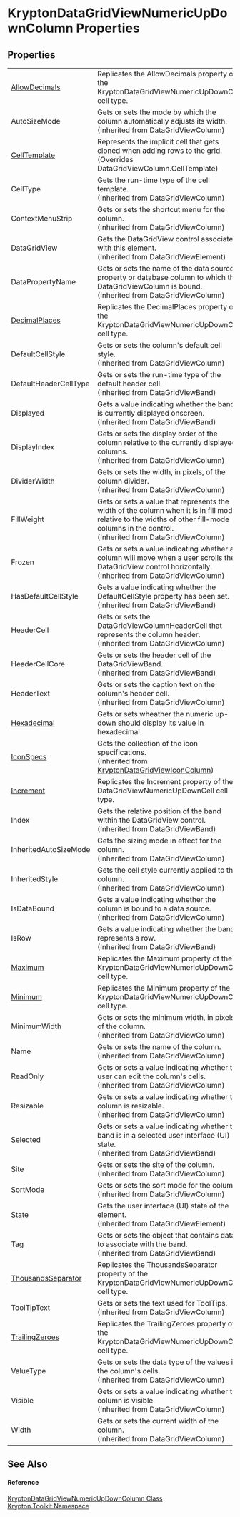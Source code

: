 # KryptonDataGridViewNumericUpDownColumn Properties




## Properties
<table>
<tr>
<td><a href="ab5e9cce-d07b-11eb-8b6d-7040f4bb2a7f.md">AllowDecimals</a></td>
<td>Replicates the AllowDecimals property of the KryptonDataGridViewNumericUpDownCell cell type.</td></tr>
<tr>
<td>AutoSizeMode</td>
<td>Gets or sets the mode by which the column automatically adjusts its width.<br />(Inherited from DataGridViewColumn)</td></tr>
<tr>
<td><a href="49e6ca4f-544f-fd24-5307-9e750c380f6c.md">CellTemplate</a></td>
<td>Represents the implicit cell that gets cloned when adding rows to the grid.<br />(Overrides DataGridViewColumn.CellTemplate)</td></tr>
<tr>
<td>CellType</td>
<td>Gets the run-time type of the cell template.<br />(Inherited from DataGridViewColumn)</td></tr>
<tr>
<td>ContextMenuStrip</td>
<td>Gets or sets the shortcut menu for the column.<br />(Inherited from DataGridViewColumn)</td></tr>
<tr>
<td>DataGridView</td>
<td>Gets the DataGridView control associated with this element.<br />(Inherited from DataGridViewElement)</td></tr>
<tr>
<td>DataPropertyName</td>
<td>Gets or sets the name of the data source property or database column to which the DataGridViewColumn is bound.<br />(Inherited from DataGridViewColumn)</td></tr>
<tr>
<td><a href="e4d12bf0-685e-cd94-2e49-18d5e752989c.md">DecimalPlaces</a></td>
<td>Replicates the DecimalPlaces property of the KryptonDataGridViewNumericUpDownCell cell type.</td></tr>
<tr>
<td>DefaultCellStyle</td>
<td>Gets or sets the column's default cell style.<br />(Inherited from DataGridViewColumn)</td></tr>
<tr>
<td>DefaultHeaderCellType</td>
<td>Gets or sets the run-time type of the default header cell.<br />(Inherited from DataGridViewBand)</td></tr>
<tr>
<td>Displayed</td>
<td>Gets a value indicating whether the band is currently displayed onscreen.<br />(Inherited from DataGridViewBand)</td></tr>
<tr>
<td>DisplayIndex</td>
<td>Gets or sets the display order of the column relative to the currently displayed columns.<br />(Inherited from DataGridViewColumn)</td></tr>
<tr>
<td>DividerWidth</td>
<td>Gets or sets the width, in pixels, of the column divider.<br />(Inherited from DataGridViewColumn)</td></tr>
<tr>
<td>FillWeight</td>
<td>Gets or sets a value that represents the width of the column when it is in fill mode relative to the widths of other fill-mode columns in the control.<br />(Inherited from DataGridViewColumn)</td></tr>
<tr>
<td>Frozen</td>
<td>Gets or sets a value indicating whether a column will move when a user scrolls the DataGridView control horizontally.<br />(Inherited from DataGridViewColumn)</td></tr>
<tr>
<td>HasDefaultCellStyle</td>
<td>Gets a value indicating whether the DefaultCellStyle property has been set.<br />(Inherited from DataGridViewBand)</td></tr>
<tr>
<td>HeaderCell</td>
<td>Gets or sets the DataGridViewColumnHeaderCell that represents the column header.<br />(Inherited from DataGridViewColumn)</td></tr>
<tr>
<td>HeaderCellCore</td>
<td>Gets or sets the header cell of the DataGridViewBand.<br />(Inherited from DataGridViewBand)</td></tr>
<tr>
<td>HeaderText</td>
<td>Gets or sets the caption text on the column's header cell.<br />(Inherited from DataGridViewColumn)</td></tr>
<tr>
<td><a href="561d1fcd-6046-e161-84de-d198192bf2ee.md">Hexadecimal</a></td>
<td>Gets or sets wheather the numeric up-down should display its value in hexadecimal.</td></tr>
<tr>
<td><a href="040bedbd-54c5-e613-cb1e-44ed23090eb9.md">IconSpecs</a></td>
<td>Gets the collection of the icon specifications.<br />(Inherited from <a href="21f6015d-1ab5-4482-8193-6cf4882c3abf.md">KryptonDataGridViewIconColumn</a>)</td></tr>
<tr>
<td><a href="17c08732-421c-d2b8-1f81-da26289ec82d.md">Increment</a></td>
<td>Replicates the Increment property of the DataGridViewNumericUpDownCell cell type.</td></tr>
<tr>
<td>Index</td>
<td>Gets the relative position of the band within the DataGridView control.<br />(Inherited from DataGridViewBand)</td></tr>
<tr>
<td>InheritedAutoSizeMode</td>
<td>Gets the sizing mode in effect for the column.<br />(Inherited from DataGridViewColumn)</td></tr>
<tr>
<td>InheritedStyle</td>
<td>Gets the cell style currently applied to the column.<br />(Inherited from DataGridViewColumn)</td></tr>
<tr>
<td>IsDataBound</td>
<td>Gets a value indicating whether the column is bound to a data source.<br />(Inherited from DataGridViewColumn)</td></tr>
<tr>
<td>IsRow</td>
<td>Gets a value indicating whether the band represents a row.<br />(Inherited from DataGridViewBand)</td></tr>
<tr>
<td><a href="fa828e19-5874-ef04-72a2-3bc833d976c7.md">Maximum</a></td>
<td>Replicates the Maximum property of the KryptonDataGridViewNumericUpDownCell cell type.</td></tr>
<tr>
<td><a href="9297e0bf-4012-b7cf-8b7b-f24d46efa17f.md">Minimum</a></td>
<td>Replicates the Minimum property of the KryptonDataGridViewNumericUpDownCell cell type.</td></tr>
<tr>
<td>MinimumWidth</td>
<td>Gets or sets the minimum width, in pixels, of the column.<br />(Inherited from DataGridViewColumn)</td></tr>
<tr>
<td>Name</td>
<td>Gets or sets the name of the column.<br />(Inherited from DataGridViewColumn)</td></tr>
<tr>
<td>ReadOnly</td>
<td>Gets or sets a value indicating whether the user can edit the column's cells.<br />(Inherited from DataGridViewColumn)</td></tr>
<tr>
<td>Resizable</td>
<td>Gets or sets a value indicating whether the column is resizable.<br />(Inherited from DataGridViewColumn)</td></tr>
<tr>
<td>Selected</td>
<td>Gets or sets a value indicating whether the band is in a selected user interface (UI) state.<br />(Inherited from DataGridViewBand)</td></tr>
<tr>
<td>Site</td>
<td>Gets or sets the site of the column.<br />(Inherited from DataGridViewColumn)</td></tr>
<tr>
<td>SortMode</td>
<td>Gets or sets the sort mode for the column.<br />(Inherited from DataGridViewColumn)</td></tr>
<tr>
<td>State</td>
<td>Gets the user interface (UI) state of the element.<br />(Inherited from DataGridViewElement)</td></tr>
<tr>
<td>Tag</td>
<td>Gets or sets the object that contains data to associate with the band.<br />(Inherited from DataGridViewBand)</td></tr>
<tr>
<td><a href="e83ee58d-e0a5-9148-90b5-373559ab71f8.md">ThousandsSeparator</a></td>
<td>Replicates the ThousandsSeparator property of the KryptonDataGridViewNumericUpDownCell cell type.</td></tr>
<tr>
<td>ToolTipText</td>
<td>Gets or sets the text used for ToolTips.<br />(Inherited from DataGridViewColumn)</td></tr>
<tr>
<td><a href="4daeab0b-5ec8-76af-109b-2e0cfc899d1b.md">TrailingZeroes</a></td>
<td>Replicates the TrailingZeroes property of the KryptonDataGridViewNumericUpDownCell cell type.</td></tr>
<tr>
<td>ValueType</td>
<td>Gets or sets the data type of the values in the column's cells.<br />(Inherited from DataGridViewColumn)</td></tr>
<tr>
<td>Visible</td>
<td>Gets or sets a value indicating whether the column is visible.<br />(Inherited from DataGridViewColumn)</td></tr>
<tr>
<td>Width</td>
<td>Gets or sets the current width of the column.<br />(Inherited from DataGridViewColumn)</td></tr>
</table>

## See Also


#### Reference
<a href="2abe8105-6af4-2385-4c99-f0b41bed8311.md">KryptonDataGridViewNumericUpDownColumn Class</a>  
<a href="79d2eac2-21f4-54ff-7552-b20c33c30600.md">Krypton.Toolkit Namespace</a>  

